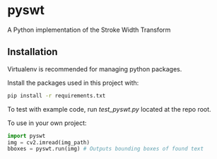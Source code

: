 # pyswt
A Python implementation of the Stroke Width Transform

## Installation
Virtualenv is recommended for managing python packages.

Install the packages used in this project with:

```bash
pip install -r requirements.txt
```

To test with example code, run *test_pyswt.py* located at the repo root.

To use in your own project:

```python
import pyswt
img = cv2.imread(img_path)
bboxes = pyswt.run(img) # Outputs bounding boxes of found text
```